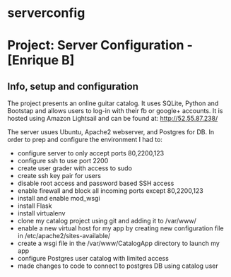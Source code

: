# serverconfig
Project: Server Configuration - [Enrique B]
================================

Info, setup and configuration
-----------------------------------
The project presents an online guitar catalog. It uses SQLite, Python and Bootstap and allows users to log-in with their fb or google+ accounts. It is hosted using Amazon Lightsail and can be found at: http://52.55.87.238/

The server usues Ubuntu, Apache2 webserver, and Postgres for DB. In order to prep and configure the environment I had to:
- configure server to only accept ports 80,2200,123
- configure ssh to use port 2200
- create user grader with access to sudo
- create ssh key pair for users
- disable root access and password based SSH access
- enable firewall and block all incoming ports except 80,2200,123
- install and enable mod_wsgi
- install Flask
- install virtualenv
- clone my catalog project using git and adding it to /var/www/
- enable a new virtual host for my app by creating new configuration file in /etc/apache2/sites-available/
- create a wsgi file in the /var/www/CatalogApp directory to launch my app
- configure Postgres user catalog with limited access
- made changes to code to connect to postgres DB using catalog user

